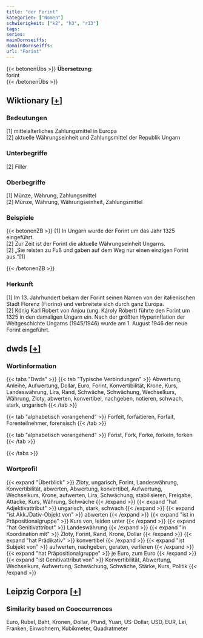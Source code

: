 ```yaml
---
title: "der Forint"
kategorien: ["Nomen"]
schwierigkeit: ["k2", "h3", "r13"]
tags:
series:
mainDornseiffs:
domainDornseiffs:
url: "Forint"
---
```


{{< betonenÜbs >}}
**Übersetzung:**  
forint  
{{< /betonenÜbs >}}

## Wiktionary [[+](https://de.wiktionary.org/wiki/Forint)]

### Bedeutungen
[1] mittelalterliches Zahlungsmittel in Europa  
[2] aktuelle Währungseinheit und Zahlungsmittel der Republik Ungarn  

### Unterbegriffe
[2] Fillér  

### Oberbegriffe
[1] Münze, Währung, Zahlungsmittel  
[2] Münze, Währung, Währungseinheit, Zahlungsmittel  

### Beispiele
{{< betonenZB >}}
[1] In Ungarn wurde der Forint um das Jahr 1325 eingeführt.  
[2] Zur Zeit ist der Forint die aktuelle Währungseinheit Ungarns.  
[2] „Sie reisten zu Fuß und gaben auf dem Weg nur einen einzigen Forint aus.“[1]  

{{< /betonenZB >}}
### Herkunft
[1] Im 13. Jahrhundert bekam der Forint seinen Namen von der italienischen Stadt Florenz (Fiorino) und verbreitete sich durch ganz Europa.  
[2] König Karl Robert von Anjou (ung. Károly Róbert) führte den Forint um 1325 in den damaligen Ungarn ein. Nach der größten Hyperinflation der Weltgeschichte Ungarns (1945/1946) wurde am 1. August 1946 der neue Forint eingeführt.  



## dwds [[+](https://www.dwds.de/wb/Forint)]

### Wortinformation
{{< tabs "Dwds" >}}
{{< tab "Typische Verbindungen" >}}
Abwertung, Anleihe, Aufwertung, Dollar, Euro, Forint, Konvertibilität, Krone, Kurs, Landeswährung, Lira, Rand, Schwäche, Schwächung, Wechselkurs, Währung, Zloty, abwerten, konvertibel, nachgeben, notieren, schwach, stark, ungarisch
{{< /tab >}}

{{< tab "alphabetisch vorangehend" >}}
Forfeit, forfaitieren, Forfait, Forenteilnehmer, forensisch
{{< /tab >}}

{{< tab "alphabetisch vorangehend" >}}
Forist, Fork, Forke, forkeln, forken
{{< /tab >}}

{{< /tabs >}}

### Wortprofil
{{< expand "Überblick" >}} Zloty, ungarisch, Forint, Landeswährung, Konvertibilität, abwerten, Abwertung, konvertibel, Aufwertung, Wechselkurs, Krone, aufwerten, Lira, Schwächung, stabilisieren, Freigabe, Attacke, Kurs, Währung, Schwäche {{< /expand >}}
{{< expand "hat Adjektivattribut" >}} ungarisch, stark, schwach {{< /expand >}}
{{< expand "ist Akk./Dativ-Objekt von" >}} abwerten {{< /expand >}}
{{< expand "ist in Präpositionalgruppe" >}} Kurs von, leiden unter {{< /expand >}}
{{< expand "hat Genitivattribut" >}} Landeswährung {{< /expand >}}
{{< expand "in Koordination mit" >}} Zloty, Forint, Rand, Krone, Dollar {{< /expand >}}
{{< expand "hat Prädikativ" >}} konvertibel {{< /expand >}}
{{< expand "ist Subjekt von" >}} aufwerten, nachgeben, geraten, verlieren {{< /expand >}}
{{< expand "hat Präpositionalgruppe" >}} je Euro, zum Euro {{< /expand >}}
{{< expand "ist Genitivattribut von" >}} Konvertibilität, Abwertung, Wechselkurs, Aufwertung, Schwächung, Schwäche, Stärke, Kurs, Politik {{< /expand >}}

## Leipzig Corpora [[+](https://corpora.uni-leipzig.de/en/res?word=Forint&corpusId=deu_newscrawl-public_2018)]


### Similarity based on Cooccurrences
Euro, Rubel, Baht, Kronen, Dollar, Pfund, Yuan, US-Dollar, USD, EUR, Lei, Franken, Einwohnern, Kubikmeter, Quadratmeter

